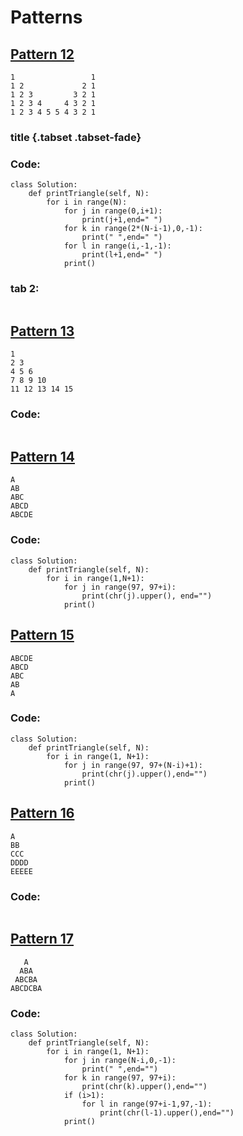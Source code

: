 # Patterns


## [Pattern 12](https://practice.geeksforgeeks.org/problems/double-triangle-pattern-1662664259/1?utm_source=youtube&utm_medium=collab_striver_ytdescription&utm_campaign=pattern_12)
```
1                 1
1 2             2 1
1 2 3         3 2 1
1 2 3 4     4 3 2 1
1 2 3 4 5 5 4 3 2 1
```
### title {.tabset .tabset-fade}
### Code:
```
class Solution:
    def printTriangle(self, N):
        for i in range(N):
            for j in range(0,i+1):
                print(j+1,end=" ")
            for k in range(2*(N-i-1),0,-1):
                print(" ",end=" ")
            for l in range(i,-1,-1):
                print(l+1,end=" ")
            print()
```
### tab 2:
```
```

## [Pattern 13](https://practice.geeksforgeeks.org/problems/triangle-pattern-1661718712/1?utm_source=youtube&utm_medium=collab_striver_ytdescription&utm_campaign=pattern_13)
```
1 
2 3 
4 5 6 
7 8 9 10 
11 12 13 14 15
```
### Code:
```
```
## [Pattern 14](https://practice.geeksforgeeks.org/problems/triangle-pattern-1662284916/1?utm_source=youtube&utm_medium=collab_striver_ytdescription&utm_campaign=pattern_14)
```
A
AB
ABC
ABCD
ABCDE
```
### Code:
```
class Solution:
    def printTriangle(self, N):
        for i in range(1,N+1):
            for j in range(97, 97+i):
                print(chr(j).upper(), end="")
            print()
```
## [Pattern 15](https://practice.geeksforgeeks.org/problems/triangle-pattern-1662285196/1?utm_source=youtube&utm_medium=collab_striver_ytdescription&utm_campaign=pattern_15)
```
ABCDE
ABCD
ABC
AB
A
```
### Code:
```
class Solution:
    def printTriangle(self, N):
        for i in range(1, N+1):
            for j in range(97, 97+(N-i)+1):
                print(chr(j).upper(),end="")
            print()
```
## [Pattern 16](https://practice.geeksforgeeks.org/problems/triangle-pattern-1662285334/1?utm_source=youtube&utm_medium=collab_striver_ytdescription&utm_campaign=pattern_16)
```
A
BB
CCC
DDDD
EEEEE
```
### Code:
```

```

## [Pattern 17](https://practice.geeksforgeeks.org/problems/triangle-pattern-1662285911/1?utm_source=youtube&utm_medium=collab_striver_ytdescription&utm_campaign=pattern_17)
```
   A
  ABA
 ABCBA
ABCDCBA
```
### Code:
```
class Solution:
    def printTriangle(self, N):
        for i in range(1, N+1):
            for j in range(N-i,0,-1):
                print(" ",end="")
            for k in range(97, 97+i):
                print(chr(k).upper(),end="")
            if (i>1):
                for l in range(97+i-1,97,-1):
                    print(chr(l-1).upper(),end="")
            print()
```
